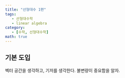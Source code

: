 ```yaml
---
title: "선형대수 1편"
tags:
   - 선형대수학
   - linear algebra
category: 
   - [수학, 선형대수학]
math: true
---
```


## 기본 도입

벡터 공간을 생각하고, 기저를 생각한다. 
불변량이 중요함을 알자.

